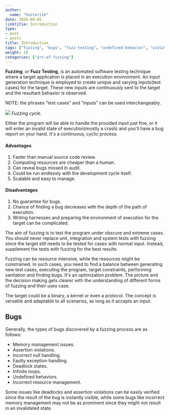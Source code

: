 ```yaml
---
author:
  name: "hexterisk"
date: 2020-09-05
linktitle: Introduction
type:
- post
- posts
title: Introduction
tags: ["fuzzing", "bugs", "fuzz-testing", "undefined-behavior", "violation", "deadlock"]
weight: 10
categories: ["art-of-fuzzing"]
---
```


**Fuzzing**, or **Fuzz Testing**, is an automated software testing technique where a target application is placed in an execution environment. An input generation technique is employed to create unique and varying inputs(test cases) for the target. These new inputs are continuously sent to the target and the resultant behavior is observed.

NOTE: the phrases “test cases” and “inputs” can be used interchangeably.

![](/Fuzzing_Introduction/a.png)
_Fuzzing cycle._

Either the program will be able to handle the provided input just fine, or it will enter an invalid state of execution(mostly a crash) and you'll have a bug report on your hand. It's a continuous, cyclic process.

#### Advantages

1.  Faster than manual source code review.
2.  Computing resources are cheaper than a human.
3.  Can reveal bugs missed in audit.
4.  Could be run endlessly with the development cycle itself.
5.  Scalable and easy to manage.

#### Disadvantages

1.  No guarantee for bugs.
2.  Chance of finding a bug decreases with the depth of the path of execution.
3.  Writing harnesses and preparing the environment of execution for the target can be complicated.

The aim of fuzzing is to test the program under obscure and extreme cases. You should never replace unit, integration and system tests with fuzzing since the target still needs to be tested for cases with normal input. Instead, supplement the tests with fuzzing for the best results.

Fuzzing can be resource intensive, while the resources might be constrained. In such cases, you need to find a balance between generating new test cases, executing the program, target constraints, performing sanitation and finding bugs. It's an optimization problem. The picture and the decision making gets clearer with the understanding of different forms of fuzzing and their uses case.

The target could be a binary, a kernel or even a protocol. The concept is versatile and adaptable to all scenarios, as long as it accepts an input.

## Bugs

Generally, the types of bugs discovered by a fuzzing process are as follows:

*   Memory management issues.
*   Assertion violations.
*   Incorrect null handling.
*   Faulty exception handling.
*   Deadlock states.
*   Infinite loops.
*   Undefined behaviors.
*   Incorrect resource management.

Some issues like deadlocks and assertion violations can be easily verified since the result of the bug is instantly visible, while some bugs like incorrect memory management may not be as prominent since they might not result in an invalidated state.